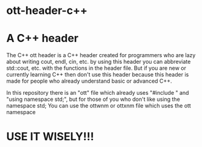 # ott-header-c++
A C++ header
===================
The C++ ott header is a C++ header created for programmers who are lazy about writing cout, endl, cin, etc. by using this header you can abbreviate std::cout, etc. with the functions in the header file. But if you are new or currently learning C++ then don't use this header because this header is made for people who already understand basic or advanced C++.

In this repository there is an "ott" file which already uses "#include <iostream>" and "using namespace std;", but for those of you who don't like using the namespace std; You can use the ottwnm or ottxnm file which uses the ott namespace

USE IT WISELY!!!
===================
